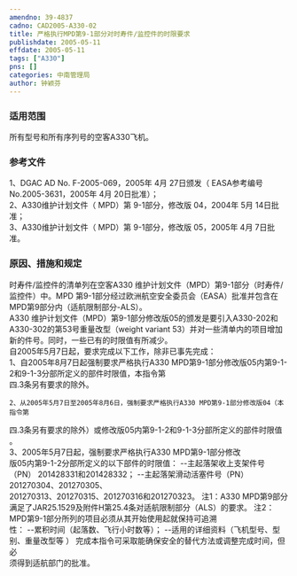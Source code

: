 ```yaml
---
amendno: 39-4837  
cadno: CAD2005-A330-02  
title: 严格执行MPD第9-1部分对时寿件/监控件的时限要求  
publishdate: 2005-05-11  
effdate: 2005-05-11  
tags: ["A330"]  
pns: []  
categories: 中南管理局  
author: 钟颖芬  
---
```

  
### 适用范围  
所有型号和所有序列号的空客A330飞机。  
  
<!--more-->  
### 参考文件  
1、DGAC AD No. F-2005-069，2005年 4月 27日颁发（ EASA参考编号 No.2005-3631，2005年 4月 20日批准）；  
 2、A330维护计划文件（ MPD）第 9-1部分，修改版 04，2004年 5月 14日批准；  
 3、A330维护计划文件（ MPD）第 9-1部分，修改版 05，2005年 4月 7日批准。  
  
### 原因、措施和规定  
时寿件/监控件的清单列在空客A330 维护计划文件（MPD）第9-1部分（时寿件/监控件）中。MPD 第9-1部分经过欧洲航空安全委员会（EASA）批准并包含在MPD第9部分内（适航限制部分-ALS）。  
     A330 维护计划文件（MPD）第9-1部分修改版05的颁发是要引入A330-202和A330-302的第53号重量改型（weight variant 53）并对一些清单内的项目增加新的件号。同时，一些已有的时限值有所减少。  
    自2005年5月7日起，要求完成以下工作，除非已事先完成：  
1、自2005年8月7日起强制要求严格执行A330 MPD第9-1部分修改版05内第9-1-2和9-1-3分部所定义的部件时限值，本指令第  
四.3条另有要求的除外。  
  
    2、从2005年5月7日至2005年8月6日，强制要求严格执行A330 MPD第9-1部分修改版04（本指令第  
四.3条另有要求的除外）或修改版05内第9-1-2和9-1-3分部所定义的部件时限值 。  
    3、2005年5月7日起，强制要求严格执行A330 MPD第9-1部分修改  
版05内第9-1-2分部所定义的以下部件的时限值：     --主起落架收上支架件号（PN） 201428331和201428332；     --主起落架滑动活塞件号（PN） 201270304、201270305、  
201270313、201270315、201270316和201270323。 注1：A330 MPD第9部分满足了JAR25.1529及附件H第25.4条对适航限制部分（ALS）的要求。     注2：MPD第9-1部分所列的项目必须从其开始使用起就保持可追溯  
性：     --累积时间（起落数、飞行小时数等）；     --适用的详细资料（飞机型号、型别、重量改型等 ）     完成本指令可采取能确保安全的替代方法或调整完成时间，但必  
须得到适航部门的批准。  
